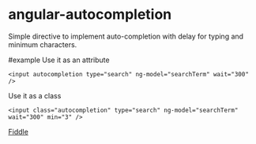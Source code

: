 angular-autocompletion
======================

Simple directive to implement auto-completion with delay for typing and minimum characters.

#example
Use it as an attribute
```
<input autocompletion type="search" ng-model="searchTerm" wait="300" />
```

Use it as a class
```
<input class="autocompletion" type="search" ng-model="searchTerm" wait="300" min="3" />
```

[Fiddle](http://jsfiddle.net/f2TGJ/10/)
